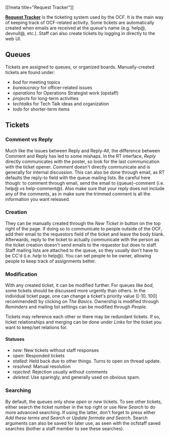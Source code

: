 [[!meta title="Request Tracker"]]

[**Request Tracker**](https://rt.ocf.berkeley.edu/) is the ticketing system
used by the OCF. It is the main way of keeping track of OCF-related activity.
Some tickets are automatically created when emails are received at the queue's
name (e.g. help@, devnull@, etc.). Staff can also create tickets by logging in
directly to the web UI.

## Queues
Tickets are assigned to queues, or organized boards. Manually-created
tickets are found under:
- *bod* for meeting topics
- *bureaucracy* for officer-related issues
- *operations* for Operations Strategist work (opstaff)
- *projects* for long-term activities
- *techtalks* for Tech Talk ideas and organization
- *todo* for shorter-term items

## Tickets
### Comment vs Reply
Much like the issues between Reply and Reply-All, the difference between Comment and Reply has led
to some mishaps. In the RT interface, *Reply* directly communicates with the poster, so look for the
last communication with the ticket opener. *Comment* doesn't directly communicate and is generally for
internal discussion. This can also be done through email, as RT defaults the reply-to field with the
queue mailing lists. Be careful here though: to comment through email, send the email to {queue}-comment
(i.e. help@ vs help-comment@). Also make sure that your reply does not include any of the comments, as in
make sure the trimmed comment is all the information you want released.

### Creation
They can be manually created through the *New Ticket in* button on the top right of the page. If doing
so to communicate to people outside of the OCF, add their email to the requestors field of the ticket and
leave the body blank. Afterwards, reply to the ticket to actually communicate with the person as the ticket
creation doesn't send emails to the requestor but does to staff.
Staff mailing lists are attached to the queue, so they usually don't have to be CC'd (i.e. *help* to help@).
You can set people to be owner, allowing people to keep track of assignments better.

### Modification
With any created ticket, it can be modified further. For queues like *bod*, some tickets should be discussed
more urgently than others. In the individual ticket page, one can change a ticket's priority value ([-10, 100]
recommended) by clicking on *The Basics*. Ownership is modified through *Reminders* and mailing list settings
can be modified through *People*.

Tickets may reference each other or there may be redundant tickets. If so, ticket relationships and merging
can be done under *Links* for the ticket you want to keep/set relations for.

#### Statuses
- *new*: New tickets without staff responses
- *open*: Responded tickets
- *stalled*: Held back due to other things. Turns to open on thread update.
- *resolved*: Manual resolution
- *rejected*: Rejection usually without comments
- *deleted*: Use sparingly, and generally used on obvious spam.

### Searching
By default, the queues only show *open* or *new* tickets. To see other tickets, either search the ticket number in the
top right or use *New Search* to do more advanced searching. If using the latter, don't forget to press either *Add these
terms and Search* or *Update formate and Search*. Search arguments can also be saved for later use, as seen with the
ocfstaff saved searches (bother a staff member to see these searches).

